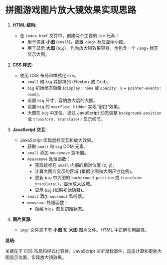 # 拼图游戏图片放大镜效果实现思路

1. **HTML 结构:**
   - 在 `index.html` 文件中，创建两个主要的 `div` 元素：
     - 用于包含 **小图** (`small`)，放置 `<img>` 标签显示小图。
     - 用于显示 **大图** (`big`)，作为放大镜效果容器，也包含一个 `<img>` 标签显示大图。

2. **CSS 样式:**
   - 使用 CSS 布局和样式化 `div`。
     - `small` 和 `big` 并排排列 (Flexbox 或 Grid)。
     - `big` 初始状态隐藏 (`display: none` 或 `opacity: 0` + `pointer-events: none`)。
     - 设置 `big` 尺寸，容纳放大后的大图。
     - 设置 `big` 的 `overflow: hidden` 实现“窗口”效果。
     - 大图在 `big` 中定位，通过 JavaScript 动态调整 `background-position` 或 `transform: translate()` 显示细节。

3. **JavaScript 交互:**
   - JavaScript 实现鼠标交互和放大效果。
     - 获取 `small` 和 `big` DOM 元素。
     - `small` 添加 `mousemove` 监听器。
     - `mousemove` 处理函数：
       - 获取鼠标在 `small` 内部的相对位置 (x, y)。
       - 计算大图应显示的区域 (根据小图和大图尺寸比例)。
       - 更新 `big` 中大图的 `background-position` 或 `transform: translate()`，显示放大区域。
       - 显示 `big` (如果初始隐藏)。
     - `small` 添加 `mouseout` 监听器。
     - `mouseout` 处理函数：
       - 隐藏 `big`，恢复初始状态。

4. **图片资源:**
   - `img/` 文件夹下有 **小图** 和 **大图** 图片文件。HTML 中正确引用路径。

**总结:**

关键在于 CSS 布局和样式化容器，JavaScript 监听鼠标事件，动态计算和更新大图显示位置，实现放大镜效果。
